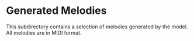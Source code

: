 # Generated Melodies

This subdirectory contains a selection of melodies generated by the model. All melodies are in MIDI format. 
